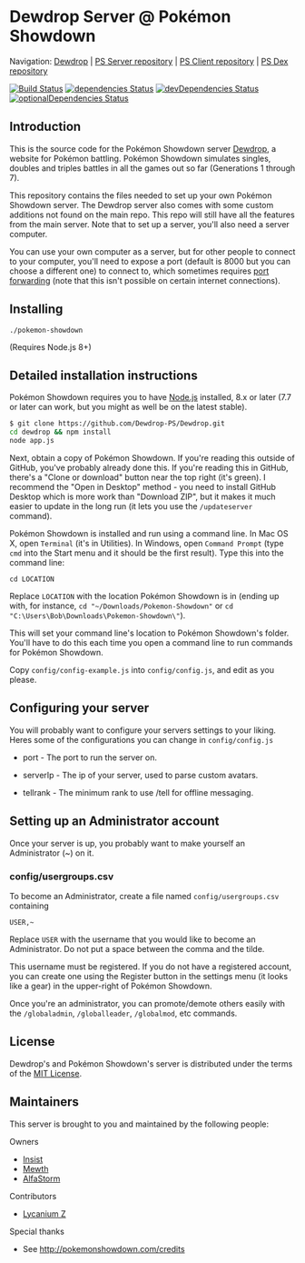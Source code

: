 Dewdrop Server @ Pokémon Showdown
========================================================================

Navigation: [Dewdrop][1] | [PS Server repository][10] | [PS Client repository][2] | [PS Dex repository][3]

  [1]: http://dewdrop.psim.us/
  [2]: https://github.com/Zarel/Pokemon-Showdown-Client
  [3]: https://github.com/Zarel/Pokemon-Showdown-Dex
  [10]: https://github.com/Zarel/Pokemon-Showdown

[![Build Status](https://travis-ci.org/Dewdrop-PS/Dewdrop.svg?branch=master)](https://travis-ci.org/Dewdrop-PS/Dewdrop)
[![dependencies Status](https://david-dm.org/Dewdrop-PS/Dewdrop/status.svg)](https://david-dm.org/Dewdrop-PS/Dewdrop)
[![devDependencies Status](https://david-dm.org/Dewdrop-PS/Dewdrop/dev-status.svg)](https://david-dm.org/Dewdrop-PS/Dewdrop?type=dev)
[![optionalDependencies Status](https://david-dm.org/Dewdrop-PS/Dewdrop/optional-status.svg)](https://david-dm.org/Dewdrop-PS/Dewdrop?type=optional)


Introduction
------------------------------------------------------------------------

This is the source code for the Pokémon Showdown server [Dewdrop][4], a website for Pokémon battling. Pokémon Showdown simulates singles, doubles and triples battles in all the games out so far (Generations 1 through 7).

This repository contains the files needed to set up your own Pokémon Showdown server. The Dewdrop server also comes with some custom additions not found on the main repo. This repo will still have all the features from the main server. Note that to set up a server, you'll also need a server computer.

You can use your own computer as a server, but for other people to connect to your computer, you'll need to expose a port (default is 8000 but you can choose a different one) to connect to, which sometimes requires [port forwarding][5] (note that this isn't possible on certain internet connections).

  [4]: http://dewdrop.psim.us/
  [5]: http://en.wikipedia.org/wiki/Port_forwarding


Installing
------------------------------------------------------------------------

    ./pokemon-showdown

(Requires Node.js 8+)


Detailed installation instructions
------------------------------------------------------------------------

Pokémon Showdown requires you to have [Node.js][6] installed, 8.x or later (7.7 or later can work, but you might as well be on the latest stable).

```bash
$ git clone https://github.com/Dewdrop-PS/Dewdrop.git
cd dewdrop && npm install
node app.js
```

Next, obtain a copy of Pokémon Showdown. If you're reading this outside of GitHub, you've probably already done this. If you're reading this in GitHub, there's a "Clone or download" button near the top right (it's green). I recommend the "Open in Desktop" method - you need to install GitHub Desktop which is more work than "Download ZIP", but it makes it much easier to update in the long run (it lets you use the `/updateserver` command).

Pokémon Showdown is installed and run using a command line. In Mac OS X, open `Terminal` (it's in Utilities). In Windows, open `Command Prompt` (type `cmd` into the Start menu and it should be the first result). Type this into the command line:

    cd LOCATION

Replace `LOCATION` with the location Pokémon Showdown is in (ending up with, for instance, `cd "~/Downloads/Pokemon-Showdown"` or `cd "C:\Users\Bob\Downloads\Pokemon-Showdown\"`).

This will set your command line's location to Pokémon Showdown's folder. You'll have to do this each time you open a command line to run commands for Pokémon Showdown.

Copy `config/config-example.js` into `config/config.js`, and edit as you please.

  [6]: https://nodejs.org/

Configuring your server
------------------------------------------------------------------------

You will probably want to configure your servers settings to your liking.
Heres some of the configurations you can change in `config/config.js`

- port - The port to run the server on.

- serverIp - The ip of your server, used to parse custom avatars.

- tellrank - The minimum rank to use /tell for offline messaging.

Setting up an Administrator account
------------------------------------------------------------------------

Once your server is up, you probably want to make yourself an Administrator (~) on it.

### config/usergroups.csv

To become an Administrator, create a file named `config/usergroups.csv` containing

    USER,~

Replace `USER` with the username that you would like to become an Administrator. Do not put a space between the comma and the tilde.

This username must be registered. If you do not have a registered account, you can create one using the Register button in the settings menu (it looks like a gear) in the upper-right of Pokémon Showdown.

Once you're an administrator, you can promote/demote others easily with the `/globaladmin`, `/globalleader`, `/globalmod`, etc commands.

License
------------------------------------------------------------------------

Dewdrop's and Pokémon Showdown's server is distributed under the terms of the [MIT License][9].

  [9]: https://github.com/Dewdrop-PS/Dewdrop/blob/master/LICENSE



Maintainers
------------------------------------------------------------------------

This server is brought to you and maintained by the following people:

Owners

- [Insist](https://github.com/DeathlyPlays)
- [Mewth](https://github.com/Mewthy)
- [AlfaStorm](https://github.com/AlphaWind)

Contributors

- [Lycanium Z](https://github.com/Lycanium-Z)


Special thanks

- See http://pokemonshowdown.com/credits

